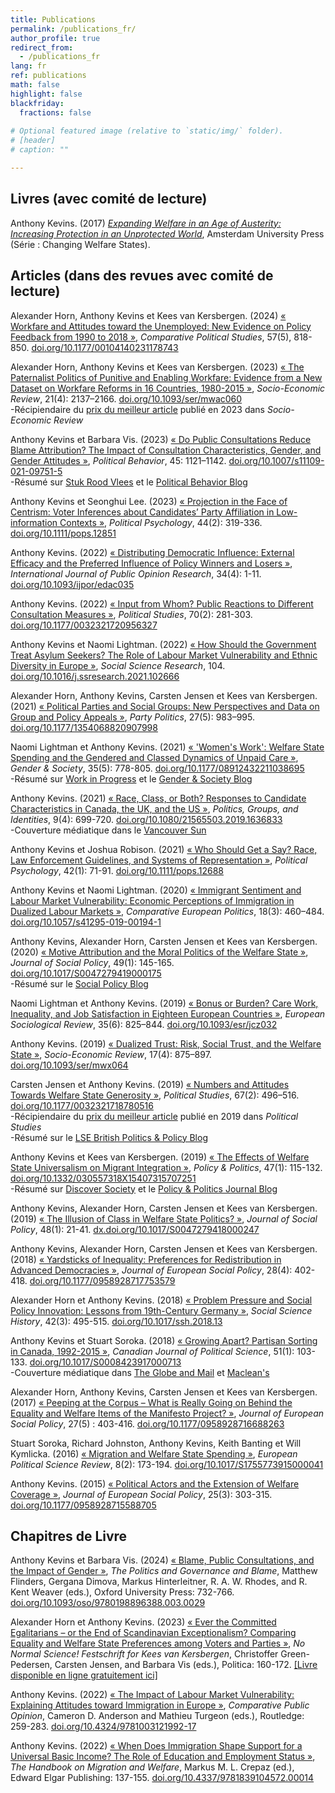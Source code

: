 ```yaml
---
title: Publications
permalink: /publications_fr/
author_profile: true
redirect_from:
  - /publications_fr
lang: fr
ref: publications
math: false
highlight: false
blackfriday: 
  fractions: false
  
# Optional featured image (relative to `static/img/` folder).
# [header]
# caption: ""

---
```


## Livres (avec comité de lecture)

Anthony Kevins. (2017) [_Expanding Welfare in an Age of Austerity: Increasing Protection in an Unprotected World_](https://repository.lboro.ac.uk/articles/book/Expanding_welfare_in_an_age_of_austerity_Increasing_protection_in_an_unprotected_world/9994709), Amsterdam University Press (Série : Changing Welfare States).

## Articles (dans des revues avec comité de lecture)

Alexander Horn, Anthony Kevins et Kees van Kersbergen. (2024) [« Workfare and Attitudes toward the Unemployed: New Evidence on Policy Feedback from 1990 to 2018 »](https://journals.sagepub.com/doi/epub/10.1177/00104140231178743), _Comparative Political Studies_, 57(5), 818-850. [doi.org/10.1177/00104140231178743](https://doi.org/10.1177/00104140231178743)

Alexander Horn, Anthony Kevins et Kees van Kersbergen. (2023) [« The Paternalist Politics of Punitive and Enabling Workfare: Evidence from a New Dataset on Workfare Reforms in 16 Countries, 1980-2015 »](https://academic.oup.com/ser/advance-article-pdf/doi/10.1093/ser/mwac060/48182000/mwac060.pdf), _Socio-Economic Review_, 21(4): 2137–2166. [doi.org/10.1093/ser/mwac060](https://doi.org/10.1093/ser/mwac060)<br>
-Récipiendaire du [prix du meilleur article](https://sase.org/publications/socio-economic-review/ser-best-paper-awards/) publié en 2023 dans _Socio-Economic Review_ <br> 

Anthony Kevins et Barbara Vis. (2023)  [« Do Public Consultations Reduce Blame Attribution? The Impact of Consultation Characteristics, Gender, and Gender Attitudes »](https://link.springer.com/content/pdf/10.1007/s11109-021-09751-5.pdf), _Political Behavior_, 45: 1121–1142. [doi.org/10.1007/s11109-021-09751-5](https://doi.org/10.1007/s11109-021-09751-5)<br>
 -Résumé sur [Stuk Rood Vlees](https://stukroodvlees.nl/meer-inspraak-minder-schuld/) et le [Political Behavior Blog](http://politicalbehavior.wordpress.com/2021/10/11/%EF%BF%BC/)

Anthony Kevins et Seonghui Lee. (2023) [« Projection in the Face of Centrism: Voter Inferences about Candidates’ Party Affiliation in Low-information Contexts »](https://onlinelibrary.wiley.com/doi/epdf/10.1111/pops.12851), _Political Psychology_, 44(2): 319-336. [doi.org/10.1111/pops.12851](https://doi.org/10.1111/pops.12851)

Anthony Kevins. (2022) [« Distributing Democratic Influence: External Efficacy and the Preferred Influence of Policy Winners and Losers »](https://academic.oup.com/ijpor/article-pdf/34/4/edac035/48077125/edac035.pdf), _International Journal of Public Opinion Research_, 34(4): 1-11. [doi.org/10.1093/ijpor/edac035](https://doi.org/10.1093/ijpor/edac035)

Anthony Kevins. (2022) [« Input from Whom? Public Reactions to Different Consultation Measures »](https://journals.sagepub.com/doi/pdf/10.1177/0032321720956327), _Political Studies_, 70(2): 281-303. [doi.org/10.1177/0032321720956327](https://doi.org/10.1177/0032321720956327)

Anthony Kevins et Naomi Lightman. (2022)  [« How Should the Government Treat Asylum Seekers? The Role of Labour Market Vulnerability and Ethnic Diversity in Europe »](https://anthonykevins.github.io/files/Asylum_Seekers.pdf), _Social Science Research_, 104. [doi.org/10.1016/j.ssresearch.2021.102666](https://doi.org/10.1016/j.ssresearch.2021.102666)

Alexander Horn, Anthony Kevins, Carsten Jensen et Kees van Kersbergen. (2021) [« Political Parties and Social Groups: New Perspectives and Data on Group and Policy Appeals »](https://repository.lboro.ac.uk/articles/journal_contribution/Political_parties_and_social_groups_New_perspectives_and_data_on_group_and_policy_appeals/11628444), _Party Politics_, 27(5): 983–995. [doi.org/10.1177/1354068820907998](https://doi.org/10.1177/1354068820907998)

Naomi Lightman et Anthony Kevins. (2021) [« 'Women's Work': Welfare State Spending and the Gendered and Classed Dynamics of Unpaid Care »](https://journals.sagepub.com/doi/pdf/10.1177/08912432211038695), _Gender & Society_,  35(5): 778-805. [doi.org/10.1177/08912432211038695](https://doi.org/10.1177/08912432211038695)<br>
-Résumé sur [Work in Progress](http://www.wipsociology.org/2021/09/16/womens-work-and-the-welfare-state-new-analysis-quantifies-how-gender-class-and-social-policy-shape-unpaid-care-work/) et le [Gender & Society Blog](https://gendersociety.wordpress.com/2021/09/03/womens-work-and-the-welfare-state-new-analysis-quantifies-how-gender-class-and-social-policy-shape-unpaid-care-work/)

Anthony Kevins. (2021) [« Race, Class, or Both? Responses to Candidate Characteristics in Canada, the UK, and the US »](https://www.tandfonline.com/doi/pdf/10.1080/21565503.2019.1636833?needAccess=true), _Politics, Groups, and Identities_, 9(4): 699-720. [doi.org/10.1080/21565503.2019.1636833](https://doi.org/10.1080/21565503.2019.1636833)<br>
 -Couverture médiatique dans le [Vancouver Sun](https://vancouversun.com/opinion/columnists/women-people-colour-get-fewer-votes-canada-studies)

Anthony Kevins et Joshua Robison. (2021) [« Who Should Get a Say? Race, Law Enforcement Guidelines, and Systems of Representation »](https://onlinelibrary.wiley.com/doi/epdf/10.1111/pops.12688), _Political Psychology_, 42(1): 71-91. [doi.org/10.1111/pops.12688](https://doi.org/10.1111/pops.12688)

Anthony Kevins et Naomi Lightman. (2020) [« Immigrant Sentiment and Labour Market Vulnerability: Economic Perceptions of Immigration in Dualized Labour Markets »](https://repository.lboro.ac.uk/articles/journal_contribution/Immigrant_sentiment_and_labour_market_vulnerability_economic_perceptions_of_immigration_in_dualized_labour_markets/9976301), _Comparative European Politics_, 18(3): 460–484. [doi.org/10.1057/s41295-019-00194-1](https://doi.org/10.1057/s41295-019-00194-1)

Anthony Kevins, Alexander Horn, Carsten Jensen et Kees van Kersbergen. (2020) [« Motive Attribution and the Moral Politics of the Welfare State »](https://www.cambridge.org/core/services/aop-cambridge-core/content/view/D2DC2B5761B7474254AB8BEC75CF9B0D/S0047279419000175a.pdf/motive_attribution_and_the_moral_politics_of_the_welfare_state.pdf), _Journal of Social Policy_, 49(1): 145-165. [doi.org/10.1017/S0047279419000175](https://doi.org/10.1017/S0047279419000175)<br>
-Résumé sur le [Social Policy Blog](https://socialpolicyblog.com/2019/05/08/explaining-other-peoples-stances-on-inequality/)

Naomi Lightman et Anthony Kevins. (2019) [« Bonus or Burden? Care Work, Inequality, and Job Satisfaction in Eighteen European Countries »](https://repository.lboro.ac.uk/articles/journal_contribution/Bonus_or_burden_Care_work_inequality_and_job_satisfaction_in_eighteen_European_countries/9976268), _European Sociological Review_, 35(6): 825–844. [doi.org/10.1093/esr/jcz032](https://academic.oup.com/esr/article/35/6/825/5521386?guestAccessKey=5a546076-ebad-417e-a168-d998e6b56a96)

Anthony Kevins. (2019) [« Dualized Trust: Risk, Social Trust, and the Welfare State »](https://repository.lboro.ac.uk/articles/journal_contribution/Dualized_trust_risk_social_trust_and_the_welfare_state/9976265), _Socio-Economic Review_, 17(4): 875–897. [doi.org/10.1093/ser/mwx064](https://doi.org/10.1093/ser/mwx064)

Carsten Jensen et Anthony Kevins. (2019) [« Numbers and Attitudes Towards Welfare State Generosity »](http://journals.sagepub.com/doi/pdf/10.1177/0032321718780516), _Political Studies_, 67(2): 496–516. [doi.org/10.1177/0032321718780516](https://doi.org/10.1177/0032321718780516)<br>
-Récipiendaire du [prix du meilleur article](https://journals.sagepub.com/page/psx/collections/virtual-special-issues/harrison-prize-winners) publié en 2019 dans *Political Studies* <br> 
-Résumé sur le [LSE British Politics & Policy Blog](http://blogs.lse.ac.uk/politicsandpolicy/how-claims-about-welfare-benefit-levels-affect-public-opinion/)

Anthony Kevins et Kees van Kersbergen. (2019) [« The Effects of Welfare State Universalism on Migrant Integration »](https://repository.lboro.ac.uk/articles/journal_contribution/The_effects_of_welfare_state_universalism_on_migrant_integration/9976226), _Policy & Politics_, 47(1): 115-132. [doi.org/10.1332/030557318X15407315707251](https://doi.org/10.1332/030557318X15407315707251)<br>
-Résumé sur [Discover Society](https://discoversociety.org/2019/02/06/policy-and-politics-one-of-us-how-welfare-states-help-shape-immigrant-integration/) et le [Policy & Politics Journal Blog](https://policyandpoliticsblog.com/2019/02/20/one-of-us-how-welfare-states-help-shape-immigrant-integration/)

Anthony Kevins, Alexander Horn, Carsten Jensen et Kees van Kersbergen. (2019) [« The Illusion of Class in Welfare State Politics? »](https://repository.lboro.ac.uk/articles/journal_contribution/The_illusion_of_class_in_welfare_state_politics_/9976223), _Journal of Social Policy_, 48(1): 21-41. [dx.doi.org/10.1017/S0047279418000247](https://dx.doi.org/10.1017/S0047279418000247)

Anthony Kevins, Alexander Horn, Carsten Jensen et Kees van Kersbergen. (2018) [« Yardsticks of Inequality: Preferences for Redistribution in Advanced Democracies »](https://repository.lboro.ac.uk/articles/journal_contribution/Yardsticks_of_inequality_Preferences_for_redistribution_in_advanced_democracies/9976232), _Journal of European Social Policy_, 28(4): 402-418. [doi.org/10.1177/0958928717753579](https://doi.org/10.1177/0958928717753579)

Alexander Horn et Anthony Kevins. (2018) [« Problem Pressure and Social Policy Innovation: Lessons from 19th-Century Germany »](https://repository.lboro.ac.uk/articles/journal_contribution/Problem_pressure_and_social_policy_innovation_Lessons_from_nineteenth-century_Germany/9976235), _Social Science History_, 42(3): 495-515. [doi.org/10.1017/ssh.2018.13](https://doi.org/10.1017/ssh.2018.13)

Anthony Kevins et Stuart Soroka. (2018) [« Growing Apart? Partisan Sorting in Canada, 1992-2015 »](https://repository.lboro.ac.uk/articles/journal_contribution/Growing_apart_Partisan_sorting_in_Canada_1992_2015/9976238), _Canadian Journal of Political Science_, 51(1): 103-133. [doi.org/10.1017/S0008423917000713](https://doi.org/10.1017/S0008423917000713)<br>
-Couverture médiatique dans [The Globe and Mail](https://www.theglobeandmail.com/opinion/big-tent-politics-is-now-all-but-dead/article24944734/) et [Maclean's](https://www.macleans.ca/politics/this-is-whats-wrong-with-canadas-right/)

Alexander Horn, Anthony Kevins, Carsten Jensen et Kees van Kersbergen. (2017) [« Peeping at the Corpus – What is Really Going on Behind the Equality and Welfare Items of the Manifesto Project? »](https://repository.lboro.ac.uk/articles/journal_contribution/Peeping_at_the_corpus_What_is_really_going_on_behind_the_equality_and_welfare_items_of_the_Manifesto_project_/9976253), _Journal of European Social Policy_, 27(5) : 403-416. [doi.org/10.1177/0958928716688263](https://doi.org/10.1177/0958928716688263)

Stuart Soroka, Richard Johnston, Anthony Kevins, Keith Banting et Will Kymlicka. (2016) [« Migration and Welfare State Spending »](https://repository.lboro.ac.uk/articles/journal_contribution/Migration_and_welfare_state_spending/9976256), _European Political Science Review_, 8(2): 173-194. [doi.org/10.1017/S1755773915000041](https://doi.org/10.1017/S1755773915000041)

Anthony Kevins. (2015) [« Political Actors and the Extension of Welfare Coverage »](https://repository.lboro.ac.uk/articles/journal_contribution/Political_actors_public_opinion_and_the_extension_of_welfare_coverage/9976259), _Journal of European Social Policy_, 25(3): 303-315. [doi.org/10.1177/0958928715588705](https://doi.org/10.1177/0958928715588705)

## Chapitres de Livre

Anthony Kevins et Barbara Vis. (2024) [« Blame, Public Consultations, and the Impact of Gender »](https://repository.lboro.ac.uk/articles/chapter/Blame_public_consultations_and_the_impact_of_gender/26319091), _The Politics and Governance and Blame_, Matthew Flinders, Gergana Dimova, Markus Hinterleitner, R. A. W. Rhodes, and R. Kent Weaver (eds.), Oxford University Press: 732-766. [doi.org/10.1093/oso/9780198896388.003.0029](https://doi.org/10.1093/oso/9780198896388.003.0029) 

Alexander Horn et Anthony Kevins. (2023) [« Ever the Committed Egalitarians – or the End of Scandinavian Exceptionalism? Comparing Equality and Welfare State Preferences among Voters and Parties »](https://repository.lboro.ac.uk/articles/chapter/Ever_the_committed_egalitarians_or_the_end_of_Scandinavian_exceptionalism_Comparing_equality_and_welfare_state_preferences_among_voters_and_parties/24220813), _No Normal Science!  Festschrift for Kees van Kersbergen_, Christoffer Green-Pedersen, Carsten Jensen, and Barbara Vis (eds.), Politica: 160-172. [[Livre disponible en ligne gratuitement ici]](https://politica.dk/fileadmin/politica/Billeder/Books/no_normal_science/no_normal_science_.pdf)

Anthony Kevins. (2022) [« The Impact of Labour Market Vulnerability: Explaining Attitudes toward Immigration in Europe »](https://anthonykevins.github.io/files/CPO_Chapter_14.pdf), _Comparative Public Opinion_, Cameron D. Anderson and Mathieu Turgeon (eds.), Routledge: 259-283. [doi.org/10.4324/9781003121992-17](https://doi.org/10.4324/9781003121992-17) 

Anthony Kevins. (2022) [« When Does Immigration Shape Support for a Universal Basic Income? The Role of Education and Employment Status »](https://anthonykevins.github.io/files/UBI.pdf), _The Handbook on Migration and Welfare_, Markus M. L. Crepaz (ed.), Edward Elgar Publishing: 137-155. [doi.org/10.4337/9781839104572.00014](https://doi.org/10.4337/9781839104572.00014)
